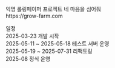 <div>익명 롤링페이퍼 프로젝트 네 마음을 심어줘</div>
<div>https://grow-farm.com</div>
</p>
<p>
<div>일정</div>
<div>2025-03-23 개발 시작</div>
<div>2025-05-11 ~ 2025-05-18 테스트 서버 운영</div>
<div>2025-05-19 ~ 2025-07-31 리팩토링</div>
<div>2025-08 정식 운영</div>
</p>
